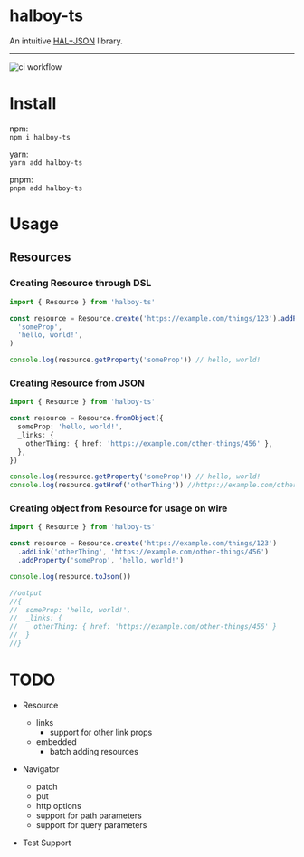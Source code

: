 # halboy-ts

An intuitive [HAL+JSON](https://datatracker.ietf.org/doc/html/draft-kelly-json-hal-11) library.

---

![ci workflow](https://github.com/JDurstberger/halboy-ts/actions/workflows/ci.yml/badge.svg)

# Install

npm:<br/> `npm i halboy-ts`

yarn:<br/> `yarn add halboy-ts`

pnpm:<br/> `pnpm add halboy-ts`

# Usage

## Resources

### Creating Resource through DSL

```ts
import { Resource } from 'halboy-ts'

const resource = Resource.create('https://example.com/things/123').addProperty(
  'someProp',
  'hello, world!',
)

console.log(resource.getProperty('someProp')) // hello, world!
```

### Creating Resource from JSON

```ts
import { Resource } from 'halboy-ts'

const resource = Resource.fromObject({
  someProp: 'hello, world!',
  _links: {
    otherThing: { href: 'https://example.com/other-things/456' },
  },
})

console.log(resource.getProperty('someProp')) // hello, world!
console.log(resource.getHref('otherThing')) //https://example.com/other-things/456
```

### Creating object from Resource for usage on wire

```ts
import { Resource } from 'halboy-ts'

const resource = Resource.create('https://example.com/things/123')
  .addLink('otherThing', 'https://example.com/other-things/456')
  .addProperty('someProp', 'hello, world!')

console.log(resource.toJson())

//output
//{
//  someProp: 'hello, world!',
//  _links: {
//    otherThing: { href: 'https://example.com/other-things/456' }
//  }
//}
```

# TODO

- Resource
  - links
    - support for other link props
  - embedded
    - batch adding resources

- Navigator
  - patch
  - put
  - http options
  - support for path parameters
  - support for query parameters

- Test Support
